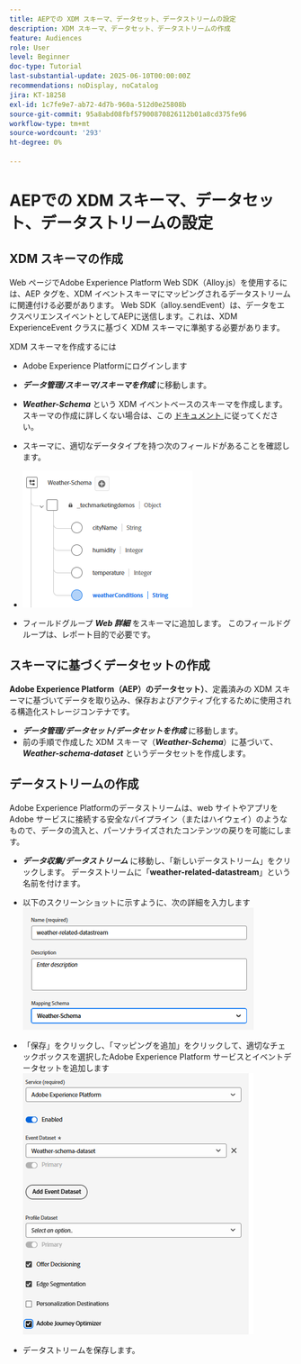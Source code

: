```yaml
---
title: AEPでの XDM スキーマ、データセット、データストリームの設定
description: XDM スキーマ、データセット、データストリームの作成
feature: Audiences
role: User
level: Beginner
doc-type: Tutorial
last-substantial-update: 2025-06-10T00:00:00Z
recommendations: noDisplay, noCatalog
jira: KT-18258
exl-id: 1c7fe9e7-ab72-4d7b-960a-512d0e25808b
source-git-commit: 95a8abd08fbf57900870826112b01a8cd375fe96
workflow-type: tm+mt
source-wordcount: '293'
ht-degree: 0%

---
```


# AEPでの XDM スキーマ、データセット、データストリームの設定

## XDM スキーマの作成

Web ページでAdobe Experience Platform Web SDK（Alloy.js）を使用するには、AEP タグを、XDM イベントスキーマにマッピングされるデータストリームに関連付ける必要があります。 Web SDK（alloy.sendEvent）は、データをエクスペリエンスイベントとしてAEPに送信します。これは、XDM ExperienceEvent クラスに基づく XDM スキーマに準拠する必要があります。

XDM スキーマを作成するには

- Adobe Experience Platformにログインします
- _**データ管理/スキーマ/スキーマを作成**_ に移動します。

- **_Weather-Schema_** という XDM イベントベースのスキーマを作成します。 スキーマの作成に詳しくない場合は、この [ ドキュメント ](https://experienceleague.adobe.com/en/docs/experience-platform/xdm/tutorials/create-schema-ui) に従ってください。


- スキーマに、適切なデータタイプを持つ次のフィールドがあることを確認します。

- ![weather-schema](assets/weather-schema.png)

- フィールドグループ _**Web 詳細**_ をスキーマに追加します。 このフィールドグループは、レポート目的で必要です。

## スキーマに基づくデータセットの作成

**Adobe Experience Platform（AEP）のデータセット）**、定義済みの XDM スキーマに基づいてデータを取り込み、保存およびアクティブ化するために使用される構造化ストレージコンテナです。

- _**データ管理/データセット/データセットを作成**_ に移動します。
- 前の手順で作成した XDM スキーマ（**_Weather-Schema_**）に基づいて、_**Weather-schema-dataset**_ というデータセットを作成します。


## データストリームの作成

Adobe Experience Platformのデータストリームは、web サイトやアプリをAdobe サービスに接続する安全なパイプライン（またはハイウェイ）のようなもので、データの流入と、パーソナライズされたコンテンツの戻りを可能にします。

- _**データ収集/データストリーム**_ に移動し、「新しいデータストリーム」をクリックします。 データストリームに「**weather-related-datastream**」という名前を付けます。


- 以下のスクリーンショットに示すように、次の詳細を入力します
  ![datastream](assets/datastream.png)
- 「保存」をクリックし、「マッピングを追加」をクリックして、適切なチェックボックスを選択したAdobe Experience Platform サービスとイベントデータセットを追加します
  ![datastream-mapping](assets/datastream-service.png)

- データストリームを保存します。
